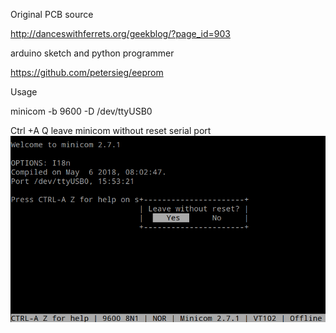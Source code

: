 Original PCB source

http://danceswithferrets.org/geekblog/?page_id=903

arduino sketch and python programmer

https://github.com/petersieg/eeprom

Usage

minicom -b 9600 -D /dev/ttyUSB0

Ctrl +A Q leave minicom without reset serial port 
![minicom](https://github.com/xRA1N/6502/blob/master/eeprom_programmer/minicom_no_reset.png)
